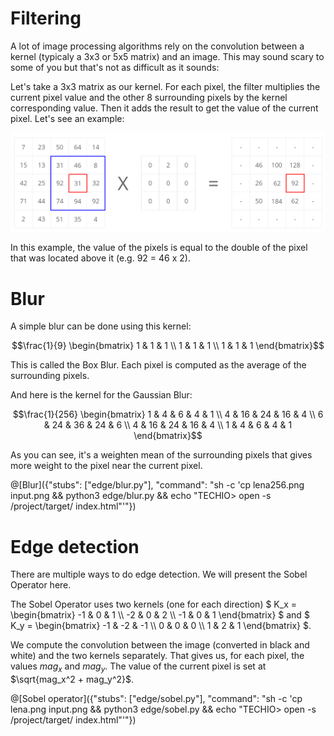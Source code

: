 # Filtering

A lot of image processing algorithms rely on the convolution between a kernel (typicaly a 3x3 or 5x5 matrix) and an image. This may sound scary to some of you but that's not as difficult as it sounds:

Let's take a 3x3 matrix as our kernel. For each pixel, the filter multiplies the current pixel value and the other 8 surrounding pixels by the kernel corresponding value. Then it adds the result to get the value of the current pixel. Let's see an example:

![Matrix convolution](convolution.png)

In this example, the value of the pixels is equal to the double of the pixel that was located above it (e.g. 92 = 46 x 2).

# Blur

A simple blur can be done using this kernel: 

```math
\frac{1}{9}
\begin{bmatrix}
1 & 1 & 1 \\
1 & 1 & 1 \\
1 & 1 & 1
\end{bmatrix}
```


This is called the Box Blur. Each pixel is computed as the average of the surrounding pixels.

And here is the kernel for the Gaussian Blur:

```math
\frac{1}{256}
\begin{bmatrix}
1 &  4 &  6 &  4 & 1 \\
4 & 16 & 24 & 16 & 4 \\
6 & 24 & 36 & 24 & 6 \\
4 & 16 & 24 & 16 & 4 \\
1 &  4 &  6 &  4 & 1 
\end{bmatrix}
```
As you can see, it's a weighten mean of the surrounding pixels that gives more weight to the pixel near the current pixel.

@[Blur]({"stubs": ["edge/blur.py"], "command": "sh -c 'cp lena256.png input.png && python3 edge/blur.py && echo \"TECHIO> open -s /project/target/ index.html\"'"})

# Edge detection

There are multiple ways to do edge detection. We will present the Sobel Operator here.

The Sobel Operator uses two kernels (one for each direction) $`
K_x =
\begin{bmatrix}
-1 & 0 & 1 \\
-2 & 0 & 2 \\
-1 & 0 & 1
\end{bmatrix}
`$ and $`
K_y =
\begin{bmatrix}
-1 & -2 & -1 \\
 0 &  0 &  0 \\
 1 &  2 &  1
\end{bmatrix}
`$.

We compute the convolution between the image (converted in black and white) and the two kernels separately. That gives us, for each pixel, the values $`mag_x`$ and $`mag_y`$. The value of the current pixel is set at $`\sqrt{mag_x^2 + mag_y^2}`$.

@[Sobel operator]({"stubs": ["edge/sobel.py"], "command": "sh -c 'cp lena.png input.png && python3 edge/sobel.py && echo \"TECHIO> open -s /project/target/ index.html\"'"})
